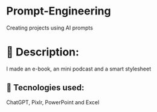 # Prompt-Engineering
Creating projects using AI prompts

# 📒 Description:
I made an e-book, an mini podcast and a smart stylesheet

## 🤖 Tecnologies used:
ChatGPT, Pixlr, PowerPoint and Excel
